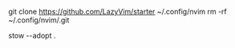 git clone https://github.com/LazyVim/starter ~/.config/nvim
rm -rf ~/.config/nvim/.git

stow --adopt .
